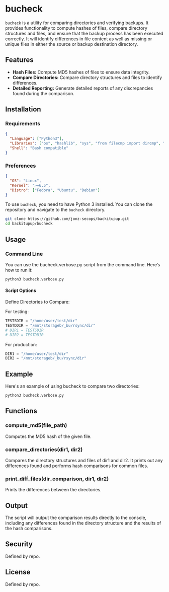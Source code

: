 # bucheck

`bucheck` is a utility for comparing directories and verifying backups. It provides functionality to compute hashes of files, compare directory structures and files, and ensure that the backup process has been executed correctly. It will identify differences in file content as well as missing or unique files in either the source or backup destination directory.

## Features

- **Hash Files:** Compute MD5 hashes of files to ensure data integrity.
- **Compare Directories:** Compare directory structures and files to identify differences.
- **Detailed Reporting:** Generate detailed reports of any discrepancies found during the comparison.

## Installation

### Requirements

```json
{
  "Language": ["Python3"],
  "Libraries": ["os", "hashlib", "sys", "from filecmp import dircmp", "from tqdm import tqdm", "time"],
  "Shell": "Bash compatible"
}
```

### Preferences

```json
{
  "OS": "Linux",
  "Kernel": ">=6.5",
  "Distro": ["Fedora", "Ubuntu", "Debian"]
}
```

To use `bucheck`, you need to have Python 3 installed. You can clone the repository and navigate to the `bucheck` directory.

```sh
git clone https://github.com/jonz-secops/backitupup.git
cd backitupup/bucheck
```

## Usage

### Command Line

You can use the bucheck.verbose.py script from the command line. Here’s how to run it:

```sh
python3 bucheck.verbose.py
```

#### Script Options

Define Directories to Compare:

For testing:

```python
TESTSDIR = "/home/user/test/dir"
TESTDDIR = "/mnt/storageb/_bu/rsync/dir"
# DIR1 = TESTSDIR
# DIR2 = TESTDDIR
```

For production:

```python
DIR1 = "/home/user/test/dir"
DIR2 = "/mnt/storageb/_bu/rsync/dir"
```

## Example

Here's an example of using bucheck to compare two directories:

```sh
python3 bucheck.verbose.py
```

## Functions

### compute_md5(file_path)

Computes the MD5 hash of the given file.

### compare_directories(dir1, dir2)

Compares the directory structures and files of dir1 and dir2. It prints out any differences found and performs hash comparisons for common files.

### print_diff_files(dir_comparison, dir1, dir2)

Prints the differences between the directories.

## Output

The script will output the comparison results directly to the console, including any differences found in the directory structure and the results of the hash comparisons.

## Security

Defined by repo.

## License

Defined by repo.
